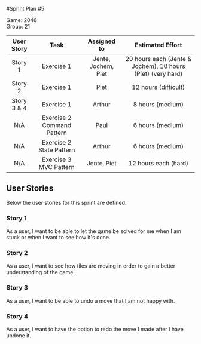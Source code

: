 #Sprint Plan #5

Game: 2048  
Group: 21

| User Story | Task | Assigned to | Estimated Effort |
|:----------:|:----:|:-----------:|:----------------:|
| Story 1 | Exercise 1 | Jente, Jochem, Piet|20 hours each (Jente & Jochem), 10 hours (Piet) (very hard) |
| Story 2 | Exercise 1 | Piet | 12 hours (difficult) |
| Story 3 & 4 | Exercise 1 | Arthur | 8 hours (medium) |
| N/A | Exercise 2 Command Pattern | Paul | 6 hours (medium) |
| N/A | Exercise 2 State Pattern | Arthur | 6 hours (medium) |
| N/A | Exercise 3 MVC Pattern | Jente, Piet | 12 hours each (hard) |

## User Stories
Below the user stories for this sprint are defined.

### Story 1
As a user, I want to be able to let the game be solved for me when I am stuck or when I want to see how it's done.

### Story 2
As a user, I want to see how tiles are moving in order to gain a better understanding of the game.

### Story 3
As a user, I want to be able to undo a move that I am not happy with.

### Story 4
As a user, I want to have the option to redo the move I made after I have undone it.